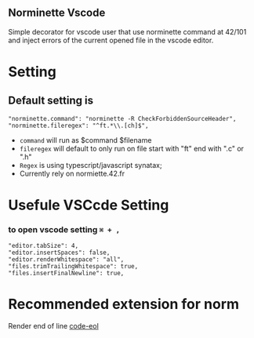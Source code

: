 ## Norminette Vscode

Simple decorator for vscode user that use norminette command at 42/101 and inject errors of the current opened file in the vscode editor.

# Setting

## Default setting is

```
"norminette.command": "norminette -R CheckForbiddenSourceHeader",
"norminette.fileregex": "^ft.*\\.[ch]$",
```

- `command` will run as $command $filename
- `fileregex` will default to only run on file start with "ft" end with ".c" or ".h"
- `Regex` is using typescript/javascript synatax;
- Currently rely on normiette.42.fr

# Usefule VSCcde Setting
### to open vscode setting `⌘ + ,`
```
"editor.tabSize": 4,
"editor.insertSpaces": false,
"editor.renderWhitespace": "all",
"files.trimTrailingWhitespace": true,
"files.insertFinalNewline": true,
```

# Recommended extension for norm

Render end of line [code-eol](https://marketplace.visualstudio.com/items?itemName=sohamkamani.code-eol)

